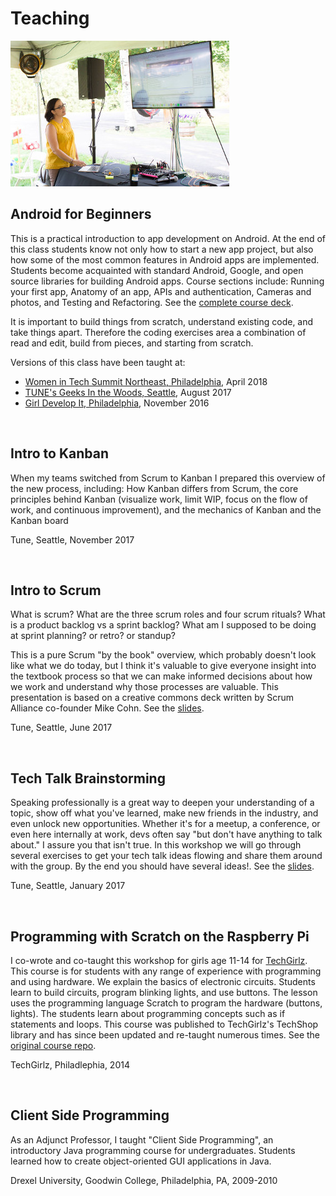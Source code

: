 # Teaching

<img class="feature-image-right" src="images/audrey_gitw_teaching_left.jpg" alt="photo of me teaching the Android for Beginners class in 2017 at Geeks in the Woods">

## Android for Beginners

This is a practical introduction to app development on Android. At the end of this class students know not only how to start a new app project, but also how some of the most common features in Android apps are implemented. Students become acquainted with standard Android, Google, and open source libraries for building Android apps. Course sections include: Running your first app, Anatomy of an app, APIs and authentication, Cameras and photos, and Testing and Refactoring. See the [complete course deck](http://audreytroutt.com/android-beginners/#/).

It is important to build things from scratch, understand existing code, and take things apart. Therefore the coding exercises area a combination of read and edit, build from pieces, and starting from scratch.

Versions of this class have been taught at:

*   [Women in Tech Summit Northeast, Philadelphia](https://womenintechsummit.net/intro-to-android-development/), April 2018
*   [TUNE's Geeks In the Woods, Seattle](https://www.tune.com/blog/geeks-woods-tunes-developer-retreat/), August 2017
*   [Girl Develop It, Philadelphia](https://www.meetup.com/Girl-Develop-It-Philadelphia/events/234942405/), November 2016

<br>

## Intro to Kanban

When my teams switched from Scrum to Kanban I prepared this overview of the new process, including: How Kanban differs from Scrum, the core principles behind Kanban (visualize work, limit WIP, focus on the flow of work, and continuous improvement), and the mechanics of Kanban and the Kanban board

Tune, Seattle, November 2017

<br>

## Intro to Scrum

What is scrum? What are the three scrum roles and four scrum rituals? What is a product backlog vs a sprint backlog? What am I supposed to be doing at sprint planning? or retro? or standup?

This is a pure Scrum "by the book" overview, which probably doesn't look like what we do today, but I think it's valuable to give everyone insight into the textbook process so that we can make informed decisions about how we work and understand why those processes are valuable. This presentation is based on a creative commons deck written by Scrum Alliance co-founder Mike Cohn. See the [slides](https://speakerdeck.com/atroutt/intro-to-scrum-fork-from-mountain-goat).

Tune, Seattle, June 2017

<br>

## Tech Talk Brainstorming

Speaking professionally is a great way to deepen your understanding of a topic, show off what you've learned, make new friends in the industry, and even unlock new opportunities. Whether it's for a meetup, a conference, or even here internally at work, devs often say "but don't have anything to talk about." I assure you that isn't true. In this workshop we will go through several exercises to get your tech talk ideas flowing and share them around with the group. By the end you should have several ideas!. See the [slides](https://speakerdeck.com/atroutt/tech-talk-brainstorming).

Tune, Seattle, January 2017

<br>

## Programming with Scratch on the Raspberry Pi

I co-wrote and co-taught this workshop for girls age 11-14 for [TechGirlz](http://www.techgirlz.org/). This course is for students with any range of experience with programming and using hardware. We explain the basics of electronic circuits. Students learn to build circuits, program blinking lights, and use buttons. The lesson uses the programming language Scratch to program the hardware (buttons, lights). The students learn about programming concepts such as if statements and loops. This course was published to TechGirlz's TechShop library and has since been updated and re-taught numerous times. See the [original course repo](https://github.com/atroutt/scratch-pi).

TechGirlz, Philadlephia, 2014

<br>

## Client Side Programming

As an Adjunct Professor, I taught "Client Side Programming", an introductory Java programming course for undergraduates. Students learned how to create object-oriented GUI applications in Java.

Drexel University, Goodwin College, Philadelphia, PA, 2009-2010

<div class="clearfix"></div>

